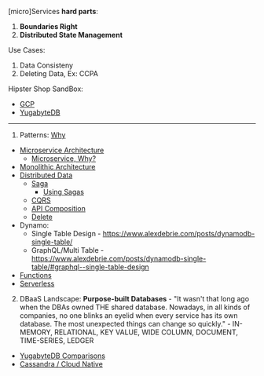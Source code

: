 [micro]Services **hard parts**:

1. **Boundaries Right**
2. **Distributed State Management**

Use Cases:
1. Data Consisteny 
2. Deleting Data, Ex: CCPA

Hipster Shop SandBox:
* [GCP](https://github.com/GoogleCloudPlatform/microservices-demo)
* [YugabyteDB](https://blog.yugabyte.com/cloud-native-meets-distributed-sql-bringing-microservices-kubernetes-istio-yugabytedb-together-with-hipster-shop-demo/)

----

1. Patterns: [Why](https://www.oreilly.com/content/why-a-pattern-language-for-microservices/)
* [Microservice Architecture](https://microservices.io/patterns/microservices.html)
  * [Microservice, Why?](https://chrisrichardson.net/post/microservices/2020/02/18/why-microservices-part-1.html)
* [Monolithic Architecture](https://microservices.io/patterns/monolithic.html)
* [Distributed Data]()
  * [Saga](https://microservices.io/patterns/data/saga.html)
    * [Using Sagas](https://chrisrichardson.net/post/microservices/2019/07/09/developing-sagas-part-1.html)
  * [CQRS](https://microservices.io/patterns/data/cqrs.html)
  * [API Composition](https://microservices.io/patterns/data/api-composition.html)
  * [Delete](https://blog.twitter.com/engineering/en_us/topics/infrastructure/2020/deleting-data-distributed-throughout-your-microservices-architecture.html) 
* Dynamo:
  * Single Table Design - https://www.alexdebrie.com/posts/dynamodb-single-table/
  * GraphQL/Multi Table - https://www.alexdebrie.com/posts/dynamodb-single-table/#graphql--single-table-design
* [Functions](https://flink.apache.org/stateful-functions.html)
* [Serverless](https://cloudstate.io)



2. DBaaS Landscape: **Purpose-built Databases** - "It wasn't that long ago when the DBAs owned THE shared database. Nowadays, in all kinds of companies, no one blinks an eyelid when every service has its own database. The most unexpected things can change so quickly." - IN-MEMORY, RELATIONAL, KEY VALUE, WIDE COLUMN, DOCUMENT, TIME-SERIES, LEDGER

* [YugabyteDB Comparisons](https://docs.yugabyte.com/latest/comparisons/)
* [Cassandra / Cloud Native](https://www.datastax.com/blog/2020/05/why-astra-good-cassandra)

